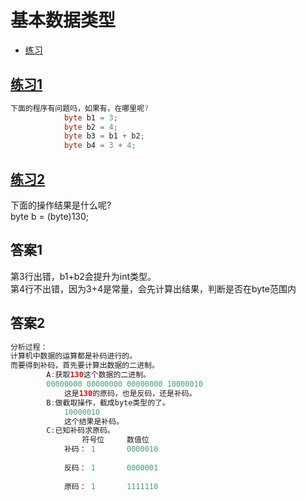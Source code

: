 # 基本数据类型
  - [练习](#练习)
  
  
  



## [练习1](#答案1)
```java
下面的程序有问题吗，如果有，在哪里呢?
			byte b1 = 3;
			byte b2 = 4;
			byte b3 = b1 + b2;
			byte b4 = 3 + 4;
 ```
 
## [练习2](#答案2)
下面的操作结果是什么呢?  
byte b = (byte)130;
 
 
## 答案1
第3行出错，b1+b2会提升为int类型。  
第4行不出错，因为3+4是常量，会先计算出结果，判断是否在byte范围内


## 答案2
```java
分析过程：
计算机中数据的运算都是补码进行的。
而要得到补码，首先要计算出数据的二进制。
		A:获取130这个数据的二进制。
		00000000 00000000 00000000 10000010
			这是130的原码，也是反码，还是补码。
		B:做截取操作，截成byte类型的了。
			10000010 
			这个结果是补码。
		C:已知补码求原码。
				符号位		数值位
			补码：	1		0000010
			
			反码：	1		0000001
			
			原码：	1		1111110
```
